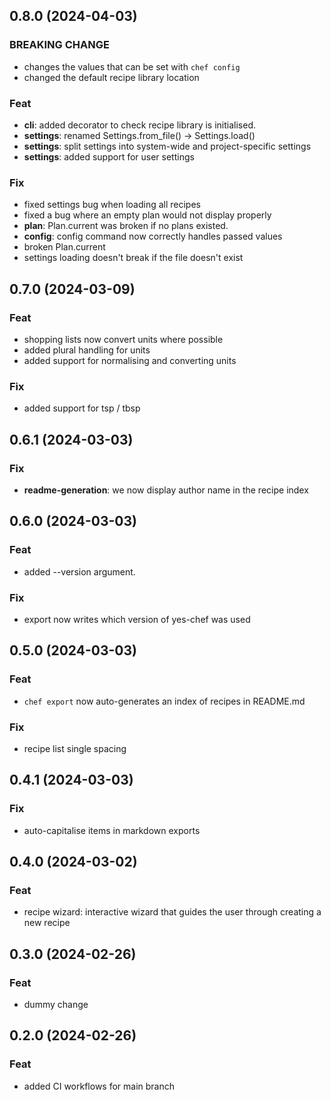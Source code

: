 ## 0.8.0 (2024-04-03)

### BREAKING CHANGE

- changes the values that can be set with `chef config`
- changed the default recipe library location

### Feat

- **cli**: added decorator to check recipe library is initialised.
- **settings**: renamed Settings.from_file() -> Settings.load()
- **settings**: split settings into system-wide and project-specific settings
- **settings**: added support for user settings

### Fix

- fixed settings bug when loading all recipes
- fixed a bug where an empty plan would not display properly
- **plan**: Plan.current was broken if no plans existed.
- **config**: config command now correctly handles passed values
- broken Plan.current
- settings loading doesn't break if the file doesn't exist

## 0.7.0 (2024-03-09)

### Feat

- shopping lists now convert units where possible
- added plural handling for units
- added support for normalising and converting units

### Fix

- added support for tsp / tbsp

## 0.6.1 (2024-03-03)

### Fix

- **readme-generation**: we now display author name in the recipe index

## 0.6.0 (2024-03-03)

### Feat

- added --version argument.

### Fix

- export now writes which version of yes-chef was used

## 0.5.0 (2024-03-03)

### Feat

- `chef export` now auto-generates an index of recipes in README.md

### Fix

- recipe list single spacing

## 0.4.1 (2024-03-03)

### Fix

- auto-capitalise items in markdown exports

## 0.4.0 (2024-03-02)

### Feat

- recipe wizard: interactive wizard that guides the user through creating a new recipe

## 0.3.0 (2024-02-26)

### Feat

- dummy change

## 0.2.0 (2024-02-26)

### Feat

- added CI workflows for main branch
